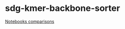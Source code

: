# sdg-kmer-backbone-sorter

[Notebooks comparisons](https://app.reviewnb.com/bioinfologics/sdg-kmer-backbone-sorter/blob/master/Clean%20pipeline.ipynb/discussion)
